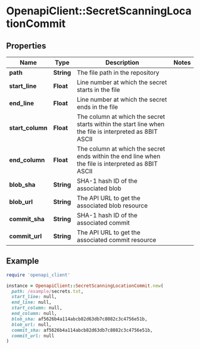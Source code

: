 # OpenapiClient::SecretScanningLocationCommit

## Properties

| Name | Type | Description | Notes |
| ---- | ---- | ----------- | ----- |
| **path** | **String** | The file path in the repository |  |
| **start_line** | **Float** | Line number at which the secret starts in the file |  |
| **end_line** | **Float** | Line number at which the secret ends in the file |  |
| **start_column** | **Float** | The column at which the secret starts within the start line when the file is interpreted as 8BIT ASCII |  |
| **end_column** | **Float** | The column at which the secret ends within the end line when the file is interpreted as 8BIT ASCII |  |
| **blob_sha** | **String** | SHA-1 hash ID of the associated blob |  |
| **blob_url** | **String** | The API URL to get the associated blob resource |  |
| **commit_sha** | **String** | SHA-1 hash ID of the associated commit |  |
| **commit_url** | **String** | The API URL to get the associated commit resource |  |

## Example

```ruby
require 'openapi_client'

instance = OpenapiClient::SecretScanningLocationCommit.new(
  path: /example/secrets.txt,
  start_line: null,
  end_line: null,
  start_column: null,
  end_column: null,
  blob_sha: af5626b4a114abcb82d63db7c8082c3c4756e51b,
  blob_url: null,
  commit_sha: af5626b4a114abcb82d63db7c8082c3c4756e51b,
  commit_url: null
)
```

